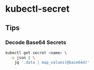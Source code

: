 # kubectl-secret

## Tips

### Decode Base64 Secrets

```sh
kubectl get secret <name> \
  -o json | \
    jq '.data | map_values(@base64d)'
```
